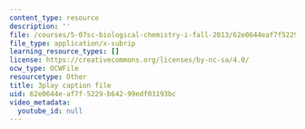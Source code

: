 ```yaml
---
content_type: resource
description: ''
file: /courses/5-07sc-biological-chemistry-i-fall-2013/62e0644eaf7f5229b64299edf03193bc_VykaDbJIb8A.vtt
file_type: application/x-subrip
learning_resource_types: []
license: https://creativecommons.org/licenses/by-nc-sa/4.0/
ocw_type: OCWFile
resourcetype: Other
title: 3play caption file
uid: 62e0644e-af7f-5229-b642-99edf03193bc
video_metadata:
  youtube_id: null
---
```

